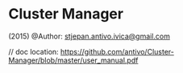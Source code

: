 Cluster Manager
===============
(2015)
@Author: stjepan.antivo.ivica@gmail.com


// doc location:
https://github.com/antivo/Cluster-Manager/blob/master/user_manual.pdf
